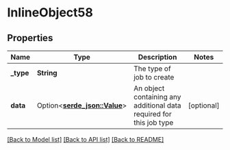 # InlineObject58

## Properties

Name | Type | Description | Notes
------------ | ------------- | ------------- | -------------
**_type** | **String** | The type of job to create | 
**data** | Option<[**serde_json::Value**](.md)> | An object containing any additional data required for this job type | [optional]

[[Back to Model list]](../README.md#documentation-for-models) [[Back to API list]](../README.md#documentation-for-api-endpoints) [[Back to README]](../README.md)


